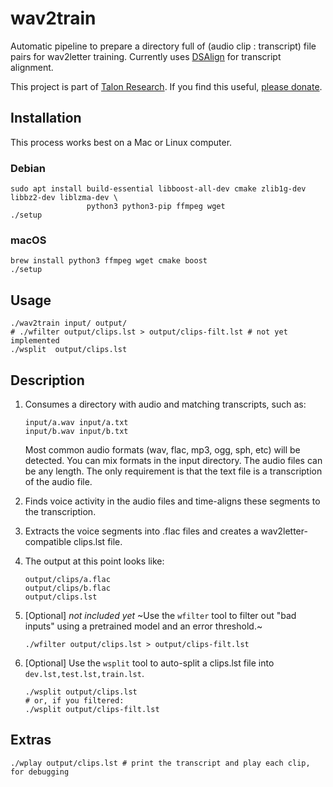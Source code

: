 # wav2train
Automatic pipeline to prepare a directory full of (audio clip : transcript) file pairs for wav2letter training. Currently uses [DSAlign](https://github.com/mozilla/DSAlign) for transcript alignment.

This project is part of [Talon Research](https://talonvoice.com/research/). If you find this useful, [please donate](https://www.patreon.com/join/lunixbochs).

## Installation

This process works best on a Mac or Linux computer.

### Debian

    sudo apt install build-essential libboost-all-dev cmake zlib1g-dev libbz2-dev liblzma-dev \
                     python3 python3-pip ffmpeg wget
    ./setup

### macOS

    brew install python3 ffmpeg wget cmake boost
    ./setup

## Usage

    ./wav2train input/ output/
    # ./wfilter output/clips.lst > output/clips-filt.lst # not yet implemented
    ./wsplit  output/clips.lst

## Description

1. Consumes a directory with audio and matching transcripts, such as:

    ```
    input/a.wav input/a.txt
    input/b.wav input/b.txt
    ```

    Most common audio formats (wav, flac, mp3, ogg, sph, etc) will be detected. You can mix formats in the input directory. The audio files can be any length. The only requirement is that the text file is a transcription of the audio file.

2. Finds voice activity in the audio files and time-aligns these segments to the transcription.
3. Extracts the voice segments into .flac files and creates a wav2letter-compatible clips.lst file.
4. The output at this point looks like:

    ```
    output/clips/a.flac
    output/clips/b.flac
    output/clips.lst
    ```

4. [Optional] *not included yet* ~Use the `wfilter` tool to filter out "bad inputs" using a pretrained model and an error threshold.~

    ```
    ./wfilter output/clips.lst > output/clips-filt.lst
    ```

5. [Optional] Use the `wsplit` tool to auto-split a clips.lst file into `dev.lst,test.lst,train.lst`.

    ```
    ./wsplit output/clips.lst
    # or, if you filtered:
    ./wsplit output/clips-filt.lst
    ```

## Extras

    ./wplay output/clips.lst # print the transcript and play each clip, for debugging
